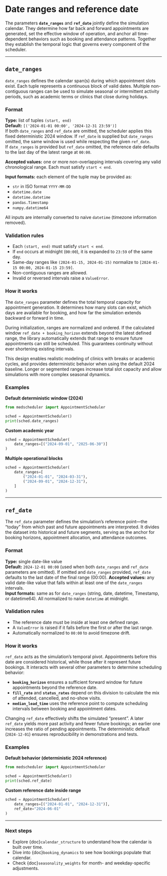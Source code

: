 # Date ranges and reference date

The parameters **`date_ranges`** and **`ref_date`** jointly define the simulation calendar. They determine how far back and forward appointments are generated, set the effective window of operation, and anchor all time-dependent behaviors such as booking and attendance patterns. Together they establish the temporal logic that governs every component of the scheduler.

---

## `date_ranges`

`date_ranges` defines the calendar span(s) during which appointment slots exist. Each tuple represents a continuous block of valid dates. Multiple non-contiguous ranges can be used to simulate seasonal or intermittent activity periods, such as academic terms or clinics that close during holidays.

### Format

**Type:** list of tuples `(start, end)`  
**Default:** `[('2024-01-01 00:00', '2024-12-31 23:59')]`  
If both `date_ranges` and `ref_date` are omitted, the scheduler applies this fixed deterministic 2024 window. If `ref_date` is supplied but `date_ranges` omitted, the same window is used while respecting the given `ref_date`.  
If `date_ranges` is provided but `ref_date` omitted, the reference date defaults to the last day of the latest range at `00:00`.

**Accepted values:** one or more non-overlapping intervals covering any valid chronological range. Each must satisfy `start < end`.

**Input formats:** each element of the tuple may be provided as:  
- `str` in ISO format `YYYY-MM-DD`  
- `datetime.date`  
- `datetime.datetime`  
- `pandas.Timestamp`  
- `numpy.datetime64`  

All inputs are internally converted to naive `datetime` (timezone information removed).

### Validation rules

- Each `(start, end)` must satisfy `start < end`.  
- If `end` occurs at midnight (`00:00`), it is expanded to `23:59` of the same day.  
- Same-day ranges like `(2024-01-15, 2024-01-15)` normalize to `[2024-01-15 00:00, 2024-01-15 23:59]`.  
- Non-contiguous ranges are allowed.  
- Invalid or reversed intervals raise a `ValueError`.  

### How it works

The `date_ranges` parameter defines the total temporal capacity for appointment generation. It determines how many slots can exist, which days are available for booking, and how far the simulation extends backward or forward in time.

During initialization, ranges are normalized and ordered. If the calculated window `ref_date + booking_horizon` extends beyond the latest defined range, the library automatically extends that range to ensure future appointments can still be scheduled. This guarantees continuity without ever shortening existing intervals.

This design enables realistic modeling of clinics with breaks or academic cycles, and provides deterministic behavior when using the default 2024 baseline. Longer or segmented ranges increase total slot capacity and allow simulations with more complex seasonal dynamics.

### Examples

**Default deterministic window (2024)**
```python
from medscheduler import AppointmentScheduler

sched = AppointmentScheduler()
print(sched.date_ranges)
```

**Custom academic year**
```python
sched = AppointmentScheduler(
    date_ranges=[("2024-09-01", "2025-06-30")]
)
```

**Multiple operational blocks**
```python
sched = AppointmentScheduler(
    date_ranges=[
        ("2024-01-01", "2024-03-31"),
        ("2024-09-01", "2024-12-31"),
    ]
)
```

---

## `ref_date`

The `ref_date` parameter defines the simulation’s reference point—the “today” from which past and future appointments are interpreted. It divides the dataset into historical and future segments, serving as the anchor for booking horizons, appointment allocation, and attendance outcomes.

### Format

**Type:** single date-like value  
**Default:** `2024-12-01 00:00` (used when both `date_ranges` and `ref_date` parameters are omitted).
If omitted and `date_ranges` provided, `ref_date` defaults to the last date of the final range (00:00). 
**Accepted values:** any valid date-like value that falls within at least one of the `date_ranges` intervals.  
**Input formats:** same as for `date_ranges` (string, date, datetime, Timestamp, or datetime64). All normalized to naive `datetime` at midnight.



### Validation rules

- The reference date must be inside at least one defined range.  
- A `ValueError` is raised if it falls before the first or after the last range.  
- Automatically normalized to `00:00` to avoid timezone drift.  

### How it works

`ref_date` acts as the simulation’s temporal pivot. Appointments before this date are considered historical, while those after it represent future bookings. It interacts with several other parameters to determine scheduling behavior:

- **`booking_horizon`** ensures a sufficient forward window for future appointments beyond the reference date.
- **`fill_rate`** and **`status_rates`** depend on this division to calculate the mix of attended, cancelled, and no-show visits.
- **`median_lead_time`** uses the reference point to compute scheduling intervals between booking and appointment dates.

Changing `ref_date` effectively shifts the simulated “present”. A later `ref_date` yields more past activity and fewer future bookings; an earlier one increases the ratio of pending appointments. The deterministic default (`2024-12-01`) ensures reproducibility in demonstrations and tests.

### Examples

**Default behavior (deterministic 2024 reference)**
```python
from medscheduler import AppointmentScheduler

sched = AppointmentScheduler()
print(sched.ref_date)
```

**Custom reference date inside range**
```python
sched = AppointmentScheduler(
    date_ranges=[("2024-01-01", "2024-12-31")],
    ref_date="2024-06-01"
)
```

---
### Next steps
- Explore {doc}`calendar_structure` to understand how the calendar is built over time.  
- Dive into {doc}`booking_dynamics` to see how bookings populate that calendar.  
- Check {doc}`seasonality_weights` for month- and weekday-specific adjustments.



